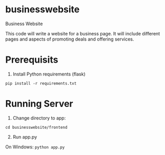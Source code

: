 # businesswebsite
Business Website

This code will write a website for a business page. It will include different pages and aspects of promoting deals and offering services.

# Prerequisits
1. Install Python requirements (flask)

`pip install -r requirements.txt`

# Running Server
1. Change directory to app:

`cd businesswebsite/frontend`

2. Run app.py

On Windows:
`python app.py`




